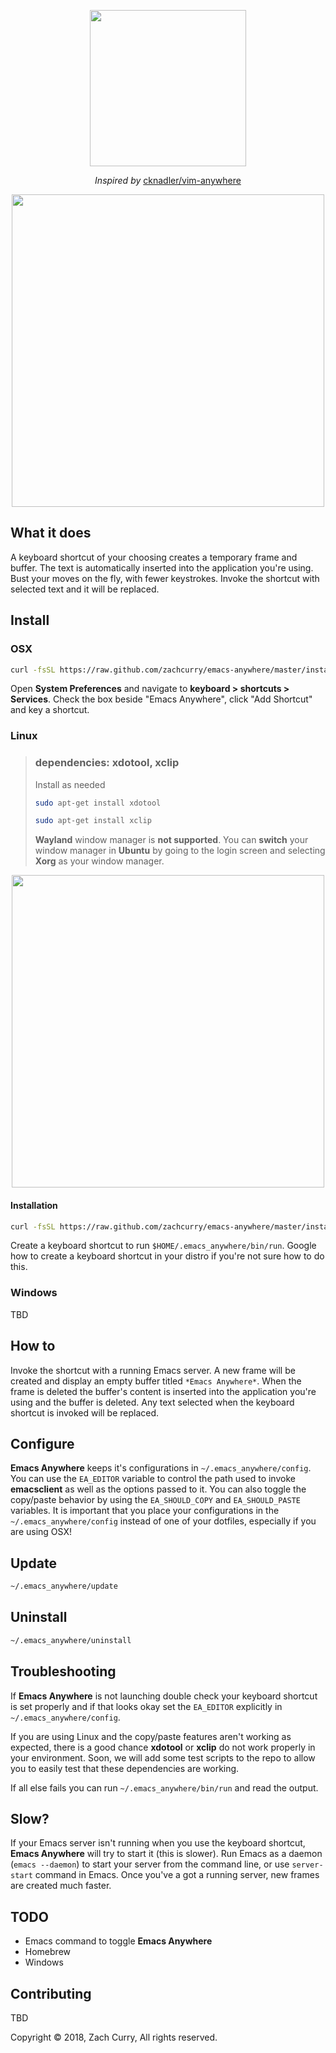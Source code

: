 <p align="center">
  <img src="https://imgur.com/KEvaVTP.jpg" width="250px"></img>
</p>
<p align="center">
  <em>Inspired by</em>
  <a href="https://github.com/cknadler/vim-anywhere">cknadler/vim-anywhere</a>
</p>

<p align="center">
  <img src="https://thumbs.gfycat.com/PlumpDeadlyAlpinegoat-size_restricted.gif" width="500px"></img>
  <h2>What it does</h2>
  A keyboard shortcut of your choosing creates a temporary frame and buffer. The text is automatically inserted into the application you&apos;re using. Bust your moves on the fly, with fewer keystrokes. Invoke the shortcut with selected text and it will be replaced.
</p>




## Install ##
### OSX ###
``` bash
curl -fsSL https://raw.github.com/zachcurry/emacs-anywhere/master/install | bash
```
Open **System Preferences** and navigate to **keyboard > shortcuts > Services**. Check the box beside "Emacs Anywhere", click "Add Shortcut" and key a shortcut.

### Linux ###
>### dependencies: **xdotool**, **xclip** ###
>Install as needed
>``` bash
>sudo apt-get install xdotool
>```
>``` bash
>sudo apt-get install xclip
>```
>**Wayland** window manager is **not supported**. You can **switch** your window manager in **Ubuntu** by going to the login screen and selecting **Xorg** as your window manager.

<p align="center">
  <img src="https://imgur.com/DrVbpRX.jpg" width="500px"></img>
</p>


#### Installation ####


``` bash
curl -fsSL https://raw.github.com/zachcurry/emacs-anywhere/master/install | bash
```
Create a keyboard shortcut to run `$HOME/.emacs_anywhere/bin/run`. Google how to create a keyboard shortcut in your distro if you're not sure how to do this.

### Windows ###
TBD

## How to ##
Invoke the shortcut with a running Emacs server. A new frame will be created and display an empty buffer titled `*Emacs Anywhere*`. When the frame is deleted the buffer's content is inserted into the application you're using and the buffer is deleted. Any text selected when the keyboard shortcut is invoked will be replaced.

## Configure ##
**Emacs Anywhere** keeps it's configurations in `~/.emacs_anywhere/config`. You can use the `EA_EDITOR` variable to control the path used to invoke **emacsclient** as well as the options passed to it. You can also toggle the copy/paste behavior by using the `EA_SHOULD_COPY` and `EA_SHOULD_PASTE` variables. It is important that you place your configurations in the `~/.emacs_anywhere/config` instead of one of your dotfiles, especially if you are using OSX!

## Update ##
``` bash
~/.emacs_anywhere/update
```

## Uninstall ##
``` bash
~/.emacs_anywhere/uninstall
```

## Troubleshooting ##
If **Emacs Anywhere** is not launching double check your keyboard shortcut is set properly and if that looks okay set the `EA_EDITOR` explicitly in `~/.emacs_anywhere/config`.

If you are using Linux and the copy/paste features aren't working as expected, there is a good chance **xdotool** or **xclip** do not work properly in your environment. Soon, we will add some test scripts to the repo to allow you to easily test that these dependencies are working.

If all else fails you can run `~/.emacs_anywhere/bin/run` and read the output. 

## Slow? ##
If your Emacs server isn't running when you use the keyboard shortcut, **Emacs Anywhere** will try to start it (this is slower). Run Emacs as a daemon (`emacs --daemon`) to start your server from the command line, or use `server-start` command in Emacs. Once you've a got a running server, new frames are created much faster.

## TODO ##
- Emacs command to toggle **Emacs Anywhere**
- Homebrew
- Windows

## Contributing ##
TBD

Copyright © 2018, Zach Curry, All rights reserved.
